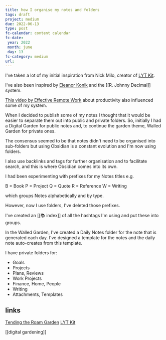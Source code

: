 ```yaml
---
title: how I organise my notes and folders
tags: draft
project: medium
due: 2022-06-13
type: post
fc-calendar: content calendar
fc-date:
 year: 2022
 month: june
 day: 13
fc-category: medium
url:
---
```


I've taken a lot of my initial inspiration from Nick Milo, creator of [LYT Kit](https://www.linkingyourthinking.com/).

I've also been inspired by [Eleanor Konik](https://publish.obsidian.md/eleanorkonik/00+Meta/03+Structure/Welcome) and the [[R. Johnny Decimal]] system.

[This video by Effective Remote Work](https://youtu.be/oETBOXhdGPs) about productivity also influenced some of my system.

When I decided to publish some of my notes I thought that it would be easier to separate them out into public and private folders. So, initially I had a Digital Garden for public notes and, to continue the garden theme, Walled Garden for private ones.

The consensus seemed to be that notes didn't need to be organised into sub-folders but using Obsidian is a constant evolution and I'm now using folders. 

I also use backlinks and tags for further organisation and to facilitate search, and this is where Obsidian comes into its own.

I had been experimenting with prefixes for my Notes titles e.g. 

B = Book
P = Project
Q = Quote
R = Reference
W = Writing 

which groups Notes alphabetically and by type.

However, now I use folders, I've deleted those prefixes.

I've created an [[📚 index]] of all the hashtags I'm using and put these into groups.

In the Walled Garden, I've created a Daily Notes folder for the note that is generated each day. I've designed a template for the notes and the daily note auto-creates from this template.

I have private folders for:
- Goals
- Projects
- Plans, Reviews
- Work Projects
- Finance, Home, People
- Writing
- Attachments, Templates

## links

[Tending the Roam Garden](https://maggieappleton.com/roam-garden)
[LYT Kit](https://www.linkingyourthinking.com/)

[[digital gardening]]